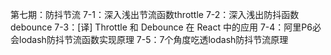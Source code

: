 第七期：防抖节流
7-1：深入浅出节流函数throttle
7-2：深入浅出防抖函数 debounce
7-3：[译] Throttle 和 Debounce 在 React 中的应用
7-4：阿里P6必会lodash防抖节流函数实现原理
7-5：7个角度吃透lodash防抖节流原理
